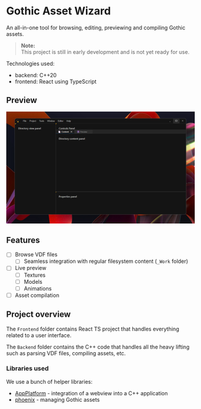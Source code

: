 # Gothic Asset Wizard

An all-in-one tool for browsing, editing, previewing and compiling Gothic assets.

> **Note:**  
> This project is still in early development and is not yet ready for use.

Technologies used:
- backend: C++20
- frontend: React using TypeScript

## Preview

![Preview](docs/img/main_preview.jpg)

## Features

- [ ] Browse VDF files
  - [ ] Seamless integration with regular filesystem content (`_Work` folder)
- [ ] Live preview
  - [ ] Textures
  - [ ] Models
  - [ ] Animations
- [ ] Asset compilation

## Project overview

The `Frontend` folder contains React TS project that handles everything related
to a user interface.

The `Backend` folder contains the C++ code that handles all the heavy lifting
such as parsing VDF files, compiling assets, etc.

### Libraries used

We use a bunch of helper libraries:

- [AppPlatform](https://github.com/UnstableBytes/AppPlatform) - integration of a webview into a C++ application
- [phoenix](https://github.com/GothicKit/phoenix) - managing Gothic assets